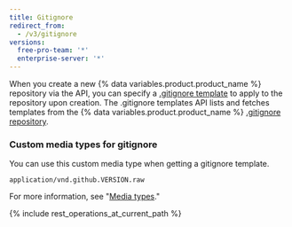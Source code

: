 ```yaml
---
title: Gitignore
redirect_from:
  - /v3/gitignore
versions:
  free-pro-team: '*'
  enterprise-server: '*'
---
```


When you create a new {% data variables.product.product_name %} repository via the API, you can specify a [.gitignore template](/github/using-git/ignoring-files) to apply to the repository upon creation. The .gitignore templates API lists and fetches templates from the {% data variables.product.product_name %} [.gitignore repository](https://github.com/github/gitignore).

### Custom media types for gitignore

You can use this custom media type when getting a gitignore template.

    application/vnd.github.VERSION.raw

For more information, see "[Media types](/rest/overview/media-types)."

{% include rest_operations_at_current_path %}
